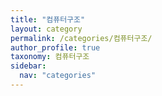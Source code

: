 ```yaml
---
title: "컴퓨터구조"
layout: category
permalink: /categories/컴퓨터구조/
author_profile: true
taxonomy: 컴퓨터구조
sidebar:
  nav: "categories"
---
```

